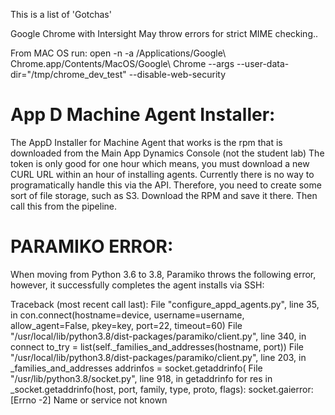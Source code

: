 This is a list of 'Gotchas'

Google Chrome with Intersight May throw errors for strict MIME checking..

From MAC OS run:
open -n -a /Applications/Google\ Chrome.app/Contents/MacOS/Google\ Chrome --args --user-data-dir="/tmp/chrome_dev_test" --disable-web-security


App D Machine Agent Installer:
=================================
The AppD Installer for Machine Agent that works is the rpm that is downloaded from the Main App Dynamics Console (not the student lab)
The token is only good for one hour which means, you must download a new CURL URL within an hour of installing agents.
Currently there is no way to programatically handle this via the API.
Therefore, you need to create some sort of file storage, such as S3. Download the RPM and save it there. Then call this from the pipeline.

PARAMIKO ERROR:
================

When moving from Python 3.6 to 3.8, Paramiko throws the following error, however, it successfully completes the agent installs via SSH:

Traceback (most recent call last):
File "configure_appd_agents.py", line 35, in <module>
con.connect(hostname=device, username=username, allow_agent=False, pkey=key, port=22, timeout=60)
File "/usr/local/lib/python3.8/dist-packages/paramiko/client.py", line 340, in connect
to_try = list(self._families_and_addresses(hostname, port))
File "/usr/local/lib/python3.8/dist-packages/paramiko/client.py", line 203, in _families_and_addresses
addrinfos = socket.getaddrinfo(
File "/usr/lib/python3.8/socket.py", line 918, in getaddrinfo
for res in _socket.getaddrinfo(host, port, family, type, proto, flags):
socket.gaierror: [Errno -2] Name or service not known